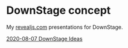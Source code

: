 # DownStage concept

My [revealjs.com](https://revealjs.com) presentations for DownStage.

[2020-08-07 DownStage Ideas](https://foobarlab.github.io/downstage-concept/downstage-ideas.html)
